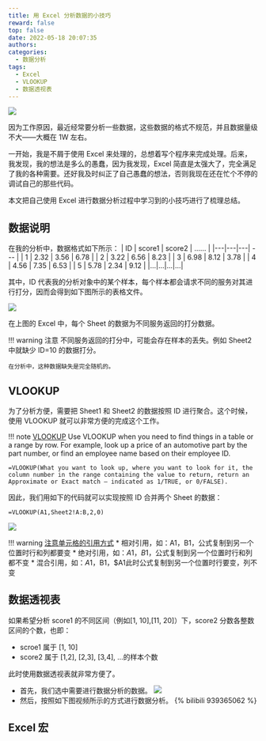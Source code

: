 ```yaml
---
title: 用 Excel 分析数据的小技巧
reward: false
top: false
date: 2022-05-18 20:07:35
authors:
categories:
  - 数据分析
tags:
  - Excel
  - VLOOKUP
  - 数据透视表
---
```


![](1.jpeg)

因为工作原因，最近经常要分析一些数据，这些数据的格式不规范，并且数据量级不大——大概在 1W 左右。

一开始，我是不屑于使用 Excel 来处理的，总想着写个程序来完成处理。后来，我发现，我的想法是多么的愚蠢，因为我发现，Excel 简直是太强大了，完全满足了我的各种需要。还好我及时纠正了自己愚蠢的想法，否则我现在还在忙个不停的调试自己的那些代码。

本文把自己使用 Excel 进行数据分析过程中学习到的小技巧进行了梳理总结。
<!--more-->

## 数据说明
在我的分析中，数据格式如下所示：
| ID | score1 | score2 | …… |
|---|---|---| --- |
| 1 | 2.32 | 3.56 | 6.78 |
| 2 | 3.22 | 6.56 | 8.23 |
| 3 | 6.98 | 8.12 | 3.78 |
| 4 | 4.56 | 7.35 | 6.53 |
| 5 | 5.78 | 2.34 | 9.12 |
|...|...|...|...|

其中，ID 代表我的分析对象中的某个样本，每个样本都会请求不同的服务对其进行打分，因而会得到如下图所示的表格文件。

![](2.jpg)

在上图的 Excel 中，每个 Sheet 的数据为不同服务返回的打分数据。

!!! warning 注意
    不同服务返回的打分中，可能会存在样本的丢失。例如 Sheet2 中就缺少 ID=10 的数据打分。
    
    在分析中，这种数据缺失是完全随机的。


## VLOOKUP
为了分析方便，需要把 Sheet1 和 Sheet2 的数据按照 ID 进行聚合。这个时候，使用 VLOOKUP 就可以非常方便的完成这个工作。

!!! note <a href="https://support.microsoft.com/en-us/office/vlookup-function-0bbc8083-26fe-4963-8ab8-93a18ad188a1">VLOOKUP</a> 
    Use VLOOKUP when you need to find things in a table or a range by row. For example, look up a price of an automotive part by the part number, or find an employee name based on their employee ID.

    =VLOOKUP(What you want to look up, where you want to look for it, the column number in the range containing the value to return, return an Approximate or Exact match – indicated as 1/TRUE, or 0/FALSE).


因此，我们用如下的代码就可以实现按照 ID 合并两个 Sheet 的数据：

```
=VLOOKUP(A1,Sheet2!A:B,2,0)
```

![](3.jpg)

!!! warning <a href="https://www.microsoft.com/en-us/microsoft-365/blog/2011/08/17/making-sense-of-dollar-signs-in-excel/">注意单元格的引用方式</a>
    * 相对引用，如：A1，B1，公式复制到另一个位置时行和列都要变
    * 绝对引用，如：$A$1，$B$1，公式复制到另一个位置时行和列都不变
    * 混合引用，如：$A1，$B1，$A1此时公式复制到另一个位置时行要变，列不变

## 数据透视表
如果希望分析 score1 的不同区间（例如[1, 10],[11, 20]）下，score2 分数各整数区间的个数，也即：
* scroe1 属于 [1, 10]
* score2 属于 [1,2], [2,3], [3,4], ...的样本个数

此时使用数据透视表就非常方便了。

* 首先，我们选中需要进行数据分析的数据。
  ![](4.jpg)
* 然后，按照如下图视频所示的方式进行数据分析。
  {% bilibili 939365062 %}


## Excel 宏
